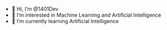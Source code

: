- 👋 Hi, I’m @1401Dev
- 👀 I’m interested in Machine Learning and Artificial Intelligence
- 🌱 I’m currently learning Artificial Intelligence

<!---
1401Dev/1401Dev is a ✨ special ✨ repository because its `README.md` (this file) appears on your GitHub profile.
You can click the Preview link to take a look at your changes.
--->
